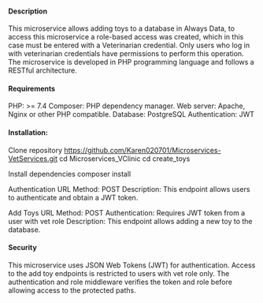 #### Description
This microservice allows adding toys to a database in Always Data, to access this microservice a role-based access was created, which in this case must be entered with a Veterinarian credential.
Only users who log in with veterinarian credentials have permissions to perform this operation. 
The microservice is developed in PHP programming language and follows a RESTful architecture.

#### Requirements
PHP: >= 7.4
Composer: PHP dependency manager.
Web server: Apache, Nginx or other PHP compatible.
Database: PostgreSQL
Authentication: JWT

#### Installation:
Clone repository
https://github.com/Karen020701/Microservices-VetServices.git
cd Microservices_VClinic
cd create_toys

Install dependencies
composer install

Authentication
URL 
Method: POST
Description: This endpoint allows users to authenticate and obtain a JWT token.

Add Toys
URL
Method: POST
Authentication: Requires JWT token from a user with vet role
Description: This endpoint allows adding a new toy to the database.

#### Security
This microservice uses JSON Web Tokens (JWT) for authentication.
Access to the add toy endpoints is restricted to users with vet role only.
The authentication and role middleware verifies the token and role before allowing access to the protected paths.
